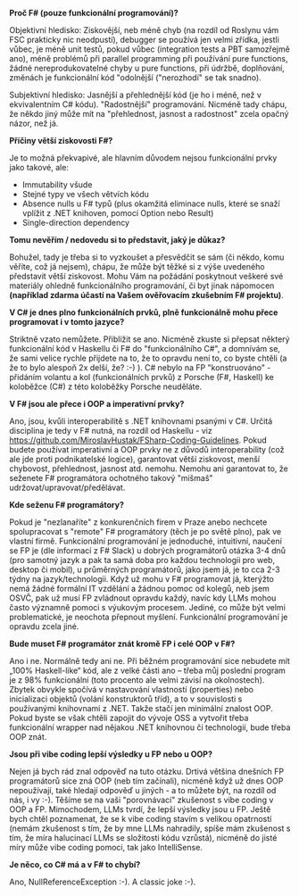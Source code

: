 **Proč F# (pouze funkcionální programování)?**

Objektivní hledisko: Ziskovější, neb méně chyb (na rozdíl od Roslynu vám FSC prakticky nic neodpustí), debugger se používá jen velmi zřídka, jestli vůbec, je méně unit testů, pokud vůbec (integration tests a PBT samozřejmě ano), méně problémů při parallel programming při používání pure functions, žádné nereprodukovatelné chyby u pure functions, při údržbě, doplňování, změnách je funkcionální kód "odolnější ("nerozhodí" se tak snadno).

Subjektivní hledisko: Jasnější a přehlednější kód (je ho i méně, než v ekvivalentním C# kódu). "Radostnější" programování. Nicméně tady chápu, že někdo jiný může mít na "přehlednost, jasnost a radostnost" zcela opačný názor, než já.

**Příčiny větší ziskovosti F#?**

Je to možná překvapivé, ale hlavním důvodem nejsou funkcionální prvky jako takové, ale:

- Immutability všude
- Stejné typy ve všech větvích kódu
- Absence nulls u F# typů (plus okamžitá eliminace nulls, které se snaží vplížit z .NET knihoven, pomocí Option nebo Result)
- Single-direction dependency

**Tomu nevěřím / nedovedu si to představit, jaký je důkaz?**

Bohužel, tady je třeba si to vyzkoušet a přesvědčit se sám (či někdo, komu věříte, což já nejsem), chápu, že může být těžké si z výše uvedeného představit větší ziskovost. Mohu Vám na požádání poskytnout veškeré své materiály ohledně funkcionálního programování, či byt jinak nápomocen **(například zdarma účastí na Vašem ověřovacím zkušebním F# projektu)**. 

**V C# je dnes plno funkcionálních prvků, plně funkcionálně mohu přece programovat i v tomto jazyce?**

Striktně vzato nemůžete. Přiblížit se ano. Nicméně zkuste si přepsat některý funkcionální kód v Haskellu či F# do "funkcionálního C#", a domnívám se, že sami velice rychle přijdete na to, že to opravdu není to, co byste chtěli (a že to bylo alespoň 2x delší, že? :-) ). C# nebylo na FP "konstruováno" - přidáním volantu a kol (funkcionálních prvků) z Porsche (F#, Haskell) ke koloběžce (C#) z této koloběžky Porsche neuděláte. 

**V F# jsou ale přece i OOP a imperativní prvky?** 

Ano, jsou, kvůli interoperabilitě s .NET knihovnami psanými v C#. Určitá disciplina je tedy v F# nutná, na rozdíl od Haskellu - viz https://github.com/MiroslavHustak/FSharp-Coding-Guidelines. Pokud budete používat imperativní a OOP prvky ne z důvodů interoperability (což ale jde proti podnikatelské logice), garantovat větší ziskovost, menší chybovost, přehlednost, jasnost atd. nemohu. Nemohu ani garantovat to, že seženete F# programátora ochotného takový "mišmaš" udržovat/upravovat/předělávat.    

**Kde seženu F# programátory?** 

Pokud je "nezlanaříte" z konkurenčních firem v Praze anebo nechcete spolupracovat s "remote" F# programátory (těch je po světě plno), pak ve vlastní firmě. Funkcionální programování je jednoduché, intuitivní, naučení se FP je (dle informací z F# Slack) u dobrých programátorů otázka 3-4 dnů (pro samotný jazyk a pak ta samá doba pro každou technologii pro web, desktop či mobil), u průměrných programátorů, jako jsem já, je to cca 2-3 týdny na jazyk/technologii. Když už mohu v F# programovat já, kterýžto nemá žádné formální IT vzdělání a žádnou pomoc od kolegů, neb jsem OSVČ, pak už musí FP zvládnout opravdu každý, navíc kdy LLMs mohou často významně pomoci s výukovým procesem. Jediné, co může být velmi problematické, je neochota přepnout myšlení. Funkcionální programování je opravdu zcela jiné.

**Bude muset F# programátor znát kromě FP i celé OOP v F#?** 

Ano i ne. Normálně tedy ani ne. Při běžném programování sice nebudete mít „100% Haskell-like“ kód, ale z velké části ano – třeba můj poslední program je z 98% funkcionální (toto procento ale velmi závisí na okolnostech). Zbytek obvykle spočívá v nastavování vlastností (properties) nebo inicializaci objektů (volání konstruktorů tříd), a to v souvislosti s používanými knihovnami z .NET. Takže stačí jen minimální znalost OOP. Pokud byste se však chtěli zapojit do vývoje OSS a vytvořit třeba funkcionální wrapper nad nějakou .NET knihovnou či technologií, bude třeba OOP znát.

**Jsou při vibe coding lepší výsledky u FP nebo u OOP?** 

Nejen já bych rád znal odpověď na tuto otázku. Drtivá většina dnešních FP programátorů sice zná OOP (neb tím začínali), nicméně když už dnes OOP nepoužívají, také hledají odpověď u jiných - a to můžete být, na rozdíl od nás, i vy :-). Těšíme se na vaši "porovnávací" zkušenost s vibe coding v OOP a FP. Mimochodem, LLMs tvrdí, že lepší výsledky jsou u FP. Ještě bych chtěl poznamenat, že se k vibe coding stavím s velikou opatrností (nemám zkušenost s tím, že by mne LLMs nahradily, spíše mám zkušenost s tím, že míra halucinací LLMs se složitosti kódu vzrůstá), nicméně do jisté míry může vibe coding pomoci, tak jako IntelliSense.

**Je něco, co C# má a v F# to chybí?** 

Ano, NullReferenceException :-). A classic joke :-).
